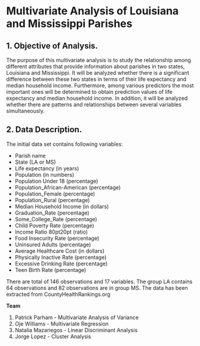 
# Multivariate Analysis of Louisiana and Mississippi Parishes

## 1.	Objective of Analysis.

  The purpose of this multivariate analysis is to study the relationship among different attributes that provide information about parishes in two states, Louisiana and Mississippi. It will be analyzed whether there is a significant difference between these two states in terms of their life expectancy and median household income. Furthermore, among various predictors the most important ones will be determined to obtain prediction values of life expectancy and median household income. In addition, it will be analyzed whether there are patterns and relationships between several variables simultaneously.

## 2.	Data Description. 

The initial data set contains following variables:
-	Parish name
-	State (LA or MS)
-	Life expectancy (in years)
-	Population (in numbers)
-	Population Under 18 (percentage)
-	Population_African-American (percentage)
-	Population_Female (percentage)
-	Population_Rural (percentage)
-	Median Household Income (in dollars)
-	Graduation_Rate (percentage)
-	Some_College_Rate (percentage)
-	Child Poverty Rate (percentage)
-	Income Ratio 80pt20pt (ratio)
-	Food Insecurity Rate (percentage)
-	Uninsured Adults (percentage)
-	Average Healthcare Cost (in dollars)
-	Physically Inactive Rate (percentage)
-	Excessive Drinking Rate (percentage)
-	Teen Birth Rate (percentage)



  There are total of 146 observations and 17 variables. The group LA contains 64 observations and 82 observations are in group MS. The data has been extracted from CountyHealthRankings.org



**Team**
1. Patrick Parham - Multivariate Analysis of Variance
2. Oje Williams  - Multivariate Regression
3. Natalia Mazariegos - Linear Discriminant Analysis
4. Jorge Lopez - Cluster Analysis


